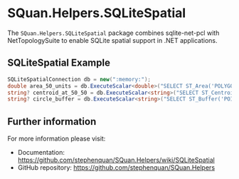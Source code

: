 # SQuan.Helpers.SQLiteSpatial

The `SQuan.Helpers.SQLiteSpatial` package combines sqlite-net-pcl with NetTopologySuite to enable SQLite spatial support in .NET applications.

## SQLiteSpatial Example

```c#
SQLiteSpatialConnection db = new(":memory:");
double area_50_units = db.ExecuteScalar<double>("SELECT ST_Area('POLYGON((10 10,20 10,20 20,10 10))')");
string? centroid_at_50_50 = db.ExecuteScalar<string>("SELECT ST_Centroid('POLYGON((10 10,20 10,20 20,10 10))')");
string? circle_buffer = db.ExecuteScalar<string>("SELECT ST_Buffer('POINT(10 10)', 5)");
```

## Further information

For more information please visit:

 - Documentation: https://github.com/stephenquan/SQuan.Helpers/wiki/SQLiteSpatial
 - GitHub repository: https://github.com/stephenquan/SQuan.Helpers
